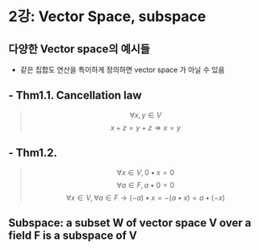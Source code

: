 # 2강: Vector Space, subspace

## 다양한 Vector space의 예시들
- 같은 집합도 연산을 특이하게 정의하면 vector space 가 아닐 수 있음
  

## - Thm1.1. Cancellation law
> $$ \forall x, y \in V $$
> $$ x + z = y + z \Rightarrow x = y $$

## - Thm1.2.
> $$ \forall x \in V, 0 \bullet x = 0  $$
> $$ \forall a \in F, a \bullet 0 = 0  $$
> $$ \forall x \in V, \forall a \in F \rightarrow (-a) \bullet x = -(a \bullet x) = a \bullet (-x)  $$

## Subspace: a subset W of vector space V over a field F is a subspace of V
